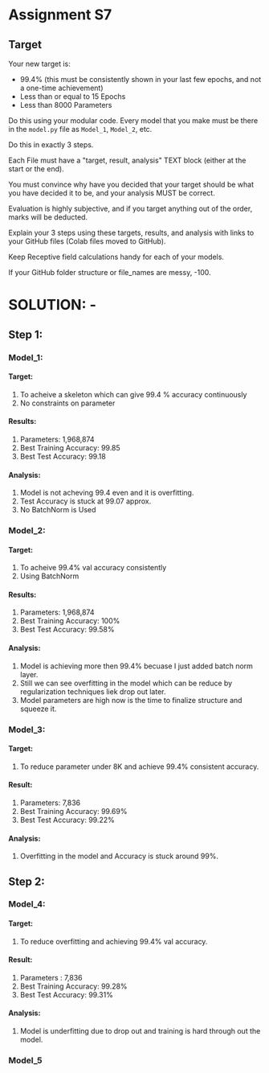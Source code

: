 # Assignment S7

## Target

Your new target is:
- 99.4% (this must be consistently shown in your last few epochs, and not a one-time achievement)
- Less than or equal to 15 Epochs
- Less than 8000 Parameters

Do this using your modular code. Every model that you make must be there in the `model.py` file as `Model_1`, `Model_2`, etc.

Do this in exactly 3 steps.

Each File must have a "target, result, analysis" TEXT block (either at the start or the end).

You must convince why have you decided that your target should be what you have decided it to be, and your analysis MUST be correct. 

Evaluation is highly subjective, and if you target anything out of the order, marks will be deducted. 

Explain your 3 steps using these targets, results, and analysis with links to your GitHub files (Colab files moved to GitHub). 

Keep Receptive field calculations handy for each of your models. 

If your GitHub folder structure or file_names are messy, -100. 

# SOLUTION: -

## Step 1:

### Model_1:

#### Target: 
  1. To acheive a skeleton which can give 99.4 % accuracy continuously
  2. No constraints on parameter
#### Results:
  1. Parameters: 1,968,874
  2. Best Training Accuracy: 99.85
  3. Best Test Accuracy: 99.18
#### Analysis:
  1. Model is not acheving 99.4 even and it is overfitting.
  2. Test Accuracy is stuck at 99.07 approx.
  3. No BatchNorm is Used
### Model_2:
#### Target:
  1. To acheive 99.4% val accuracy consistently
  2. Using BatchNorm
#### Results:
  1. Parameters: 1,968,874
  2. Best Training Accuracy: 100%
  3. Best Test Accuracy: 99.58%
#### Analysis:
  1. Model is achieving more then 99.4% becuase I just added batch norm layer.
  2. Still we can see overfitting in the model which can be reduce by regularization techniques liek drop out later.
  3. Model parameters are high now is the time to finalize structure and squeeze it.

### Model_3:

#### Target:
  1. To reduce parameter under 8K and achieve 99.4% consistent accuracy.
#### Result:
  1. Parameters: 7,836
  2. Best Training Accuracy: 99.69%
  3. Best Test Accuracy: 99.22%
#### Analysis:
  1. Overfitting in the model and Accuracy is stuck around 99%.

## Step 2:

### Model_4:

#### Target:
  1. To reduce overfitting and achieving 99.4%  val accuracy.

#### Result:
  1. Parameters : 7,836
  2. Best Training Accuracy: 99.28%
  3. Best Test Accuracy: 99.31%
#### Analysis:
  1. Model is underfitting due to drop out and training is hard through out the model.

### Model_5






 

